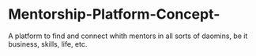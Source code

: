 # Mentorship-Platform-Concept-

A platform to find and connect whith mentors in all sorts of daomins, be it business, skills, life, etc.
